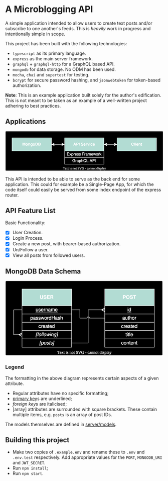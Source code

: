 # A Microblogging API
A simple application intended to allow users to create text posts and/or subscribe to one 
another's feeds. This is _heavily_ work in progress and intentionally simple in scope.

This project has been built with the following technologies:

- `typescript` as its primary language.
- `express` as the main server framework.
- `graphql` + `graphql-http` for a GraphQL based API.
- `mongodb` for data storage. No ODM has been used.
- `mocha`, `chai` and `supertest` for testing.
- `bcrypt` for secure password hashing, and `jsonwebtoken` for token-based authorization.

**Note**: This is an example application built solely for the author's edification.
This is not meant to be taken as an example of a well-written project adhering to best practices.

## Applications

![ublog Architecture](img/service_arch.svg)

This API is intended to be able to serve as the back end for some application.
This could for example be a Single-Page App, for which the code itself could
easily be served from some index endpoint of the express router.

## API Feature List
Basic Functionality:

- [x] User Creation.
- [x] Login Process.
- [x] Create a new post, with bearer-based authorization.
- [x] Un/Follow a user.
- [x] View all posts from followed users.

## MongoDB Data Schema
![MongoDB Schema](img/mongodb_schema.svg)

### Legend
The formatting in the above diagram represents certain aspects of a given attribute.

- Regular attributes have no specific formatting;
-  <ins>primary key</ins>s are underlined;
- *foreign key*s are italicised;
- [array] attributes are surrounded with square brackets. 
  These contain multiple items, e.g. `posts` is an array of post IDs.

The models themselves are defined in [server/models](/server/models/).

## Building this project
- Make two copies of `.example.env` and rename these to `.env` and `.env.test` respectively. 
  Add appropriate values for the `PORT`, `MONGODB_URI` and `JWT_SECRET`. 
- Run `npm install`;
- Run `npm start`.